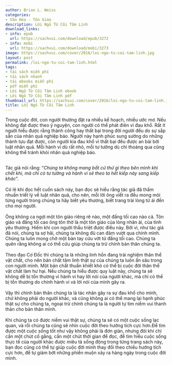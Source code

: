 ```yaml
---
author: Brian L. Weiss
categories:
- Văn Hóa - Tôn Giáo
description: Lời Ngỏ Từ Cõi Tâm Linh
download_links:
- info: epub
  url: https://sachvui.com/download/epub/3272
- info: mobi
  url: https://sachvui.com/download/mobi/3273
image: https://sachvui.com/cover/2016/loi-ngo-tu-coi-tam-linh.jpg
layout: post
permalink: /loi-ngo-tu-coi-tam-linh.html
tags:
- tải sách miễn phí
- tải sách nhanh
- tải ebooks miễn phí
- pdf miễn phí
- Lời Ngỏ Từ Cõi Tâm Linh ebook
- Lời Ngỏ Từ Cõi Tâm Linh pdf
thumbnail_url: https://sachvui.com/cover/2016/loi-ngo-tu-coi-tam-linh.jpg
title: Lời Ngỏ Từ Cõi Tâm Linh
---
```


 <div class="item-desc text-justify"> <p>Trong cuộc đời, con người thường đặt ra nhiều kế hoạch, nhiều ước mơ. Nếu không đạt được theo ý nguyện, con người có thể phát điên vì đau khổ. Rất ít người hiểu được rằng thành công hay thất bại trong đời người đều do sự sắp sẵn của nhân quả nghiệp báo. Người này hạnh phúc sung sướng do những thành tựu đạt được, còn người kia đau khổ vì thất bại đều được an bài bởi luật nhân quả. Mỗi hành vi dù rất nhỏ, mỗi tư tưởng dù chỉ thoáng qua cũng không thể tránh khỏi nhân quả nghiệp báo.</p><p><br>Tác giả nói rằng: “<em>Chúng ta không mang bất cứ thứ gì theo bên mình khi chết khi, mà chỉ có tư tưởng và hành vi sẽ theo ta hết kiếp này sang kiếp khác</em>”.<br><br>Có lẽ khi đọc hết cuốn sách này, bạn đọc sẽ hiểu rằng tác giả đã thấm nhuần triết lý về luật nhân quả, cho nên, mỗi lời ông viết ra đều mong mỏi từng người trong chúng ta hãy biết yêu thương, biết trang trải lòng từ ái đến cho mọi người.<br><br>Ông không ca ngợi một tôn giáo riêng rẽ nào, một đấng tối cao nào cả. Tôn giáo và đấng tối cao ông tôn thờ là một tôn giáo của lòng nhân ái, của tình yêu thương. Hiếm khi con người thấu triệt được điều này. Bởi vì, như tác giả đã nói, chúng ta sợ hãi, chúng ta không đủ can đảm vượt qua chính mình. Chúng ta luôn mong chờ một bàn tay cứu vớt từ đấng tối cao. Chúng ta quên rằng không ai có thể cứu giúp chúng ta trừ chính bản thân chúng ta.<br><br>Theo đạo Cơ Đốc thì chúng ta là những linh hồn đang trải nghiệm thân thể vật chất, cho nên bản chất tâm linh thật sự của chúng ta luôn ẩn sâu trong con người mình. Một bản chất thuần khiết khó có thể bị cuộc đời thân thể vật chất làm hư hại. Nếu chúng ta hiểu được quy luật này, chúng ta sẽ không dễ bị tổn thương vì hành vi hay lời nói của người khác, mà chỉ có thể bị tổn thương do chính hành vi và lời nói của mình gây ra.<br><br>Vậy thì chính bản thân chúng ta là tác nhân gây ra sự đau khổ cho mình, chứ không phải do người khác, và cũng không ai có thể mang lại hạnh phúc thật sự cho chúng ta, ngoại trừ chính chúng ta là người tự tìm niềm vui thanh thản cho bản thân mình.<br><br>Khi chúng ta có được niềm vui thật sự, chúng ta sẽ có một cuộc sống lạc quan, và rồi chúng ta cũng sẽ nhìn cuộc đời theo hướng tích cực hơn.Để tìm được một cuộc sống tốt như vậy không phải là đơn giản, nhưng đôi khi chỉ cần một chút cố gắng, cần một chút thời gian để đọc, để tìm hiểu cuộc sống thực tế của người khác được miêu tả sống động trong từng trang sách này, bạn đọc cũng có thể tự giúp cuộc đời mình thay đổi theo chiều hướng tích cực hơn, để tự giảm bớt những phiền muộn xảy ra hàng ngày trong cuộc đời mình.</p> </div>
